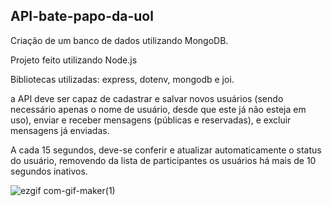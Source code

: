 ## API-bate-papo-da-uol
Criação de um banco de dados utilizando MongoDB.

Projeto feito utilizando Node.js

Bibliotecas utilizadas: express, dotenv, mongodb e joi.

a API deve ser capaz de cadastrar e salvar novos usuários (sendo necessário apenas o nome de usuário, desde que este já não esteja em uso), enviar e receber mensagens (públicas e reservadas), e excluir mensagens já enviadas.

A cada 15 segundos, deve-se conferir e atualizar automaticamente o status do usuário, removendo da lista de participantes os usuários há mais de 10  segundos inativos.

![ezgif com-gif-maker(1)](https://user-images.githubusercontent.com/102495057/176036540-0a7ce9ea-4e1f-4593-aaa6-0becc7c7c83e.gif)


